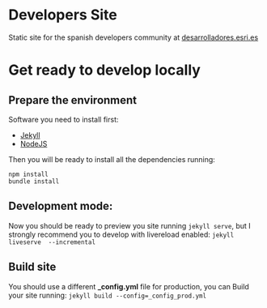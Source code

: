 # Developers Site
Static site for the spanish developers community at
[desarrolladores.esri.es](http://desarrolladores.esri.es)

# Get ready to develop locally

## Prepare the environment

Software you need to install first:
 * [Jekyll](https://jekyllrb.com/)
 * [NodeJS](https://nodejs.org/en/)

Then you will be ready to install all the dependencies running:
```
npm install
bundle install
```

## Development mode:

Now you should be ready to preview you site running `jekyll serve`, but I
strongly recommend you to develop with livereload enabled:
`jekyll liveserve  --incremental`

## Build site
You should use a different **_config.yml** file for production, you can Build
your site running: `jekyll build --config=_config_prod.yml`
